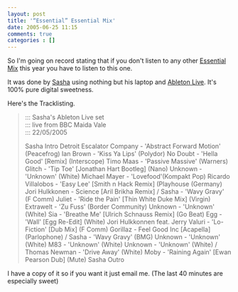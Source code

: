 ```yaml
---
layout: post
title: '“Essential” Essential Mix'
date: 2005-06-25 11:15
comments: true
categories : []
---  
```


So I'm going on record stating that if you don't listen to any other <a href="http://www.bbc.co.uk/radio1/dance/essentialmix/">Essential Mix</a> this year you have to listen to this one.

It was done by <a href="http://www.sasha.co.uk/fr.php">Sasha</a> using nothing but his laptop and <a href="http://www.ableton.com/">Ableton Live</a>. It's 100% pure digital sweetness.

Here's the Tracklisting.

<blockquote>
::: Sasha's Ableton Live set<br />
::: live from BBC Maida Vale<br />
::: 22/05/2005<br />

Sasha Intro
Detroit Escalator Company - 'Abstract Forward Motion' (Peacefrog)
Ian Brown - 'Kiss Ya Lips' (Polydor)
No Doubt - 'Hella Good' [Remix] (Interscope)
Timo Maas - 'Passive Massive' (Warners)
Glitch - 'Tip Toe' [Jonathan Hart Bootleg] (Nano)
Unknown - 'Unknown' (White)
Michael Mayer - 'Lovefood'(Kompakt Pop)
Ricardo Villalobos - 'Easy Lee' [Smith n Hack Remix] (Playhouse (Germany)
Jori Hulkkonen - Science [Aril Brikha Remix] / Sasha - 'Wavy Gravy' (F Comm)
Juliet - 'Ride the Pain' [Thin White Duke Mix] (Virgin)
Extrawelt - 'Zu Fuss' (Border Community)
Unknown - 'Unknown' (White)
Sia - 'Breathe Me' [Ulrich Schnauss Remix] (Go Beat)
Egg - 'Wall' [Egg Re-Edit] (White)
Jori Hulkkonnen feat. Jerry Valuri - 'Lo-Fiction' [Dub Mix] (F Comm)
Gorillaz - Feel Good Inc [Acapella] (Parlophone) / Sasha - 'Wavy Gravy' (BMG)
Unknown - 'Unknown' (White)
M83 - 'Unknown' (White)
Unknown - 'Unknown' (White) / Thomas Newman - 'Drive Away' (White)
Moby - 'Raining Again' [Ewan Pearson Dub] (Mute)
Sasha Outro
</blockquote>

I have a copy of it so if you want it just email me. (The last 40 minutes are especially sweet)

